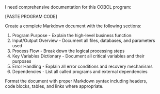 I need comprehensive documentation for this COBOL program:

[PASTE PROGRAM CODE]

Create a complete Markdown document with the following sections:
1. Program Purpose - Explain the high-level business function
2. Input/Output Overview - Document all files, databases, and parameters used
3. Process Flow - Break down the logical processing steps
4. Key Variables Dictionary - Document all critical variables and their purposes
5. Error Handling - Explain all error conditions and recovery mechanisms
6. Dependencies - List all called programs and external dependencies

Format the document with proper Markdown syntax including headers, code blocks, tables, and links where appropriate.